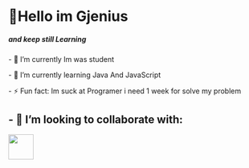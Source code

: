 <h1 align="left">👏Hello im Gjenius</h1>
<h5 align="left" weight="20px">and keep still Learning</h5>
<p>- 🔭 I’m currently Im was student </p>
<p>- 🌱 I’m currently learning Java And JavaScript</p>
<p>- ⚡ Fun fact: Im suck at Programer i need 1 week for solve my problem</p>
<p><h2 weight="40px">- 👯 I’m looking to collaborate <a weight="70px">with:</a></h2>
  <p><img src="https://avatars.githubusercontent.com/u/76912443?v=4" height="50px" width="50px"></p>
 </p>






